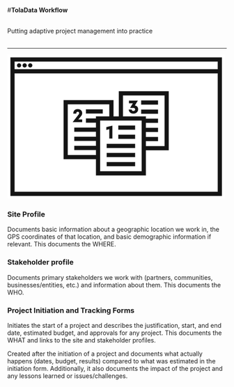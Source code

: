 

#**TolaData Workflow**


<br>
Putting adaptive project management into practice
<br>
<br>

---


![](images/workflow.png)




### **Site Profile**



Documents basic information about a geographic location we work in, the GPS coordinates of that location, and basic demographic information if relevant. This documents the WHERE. 


### **Stakeholder profile**



Documents primary stakeholders we work with (partners, communities, businesses/entities, etc.) and information about them. This documents the WHO.

### Project Initiation and Tracking Forms


Initiates the start of a project and describes the justification, start, and end date, estimated budget, and approvals for any project.  This documents the WHAT and links to the site and stakeholder profiles. 


Created after the initiation of a project and documents what actually happens (dates, budget, results) compared to what was estimated in the initiation form. Additionally, it also documents the impact of the project and any lessons learned or issues/challenges. 




